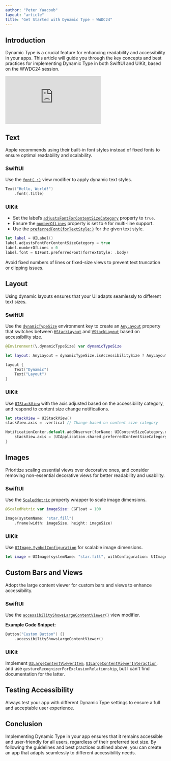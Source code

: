 ```yaml
---
author: "Peter Yaacoub"
layout: "article"
title: "Get Started with Dynamic Type - WWDC24"
---
```


## Introduction

Dynamic Type is a crucial feature for enhancing readability and accessibility in your apps. This article will guide you through the key concepts and best practices for implementing Dynamic Type in both SwiftUI and UIKit, based on the WWDC24 session.

<iframe allowfullscreen allow="accelerometer; autoplay; clipboard-write; encrypted-media; gyroscope; picture-in-picture" class="youtube" frameborder="0" src="https://www.youtube.com/embed/ZqDZjW9TpFw?si=kuKeCs5QuTsFBo5G" title="YouTube video player"></iframe>

## Text

Apple recommends using their built-in font styles instead of fixed fonts to ensure optimal readability and scalability.

### SwiftUI

Use the [`font(_:)`](https://developer.apple.com/documentation/swiftui/view/font(_:)) view modifier to apply dynamic text styles.

```swift
Text("Hello, World!")
    .font(.title)
```

### UIKit

- Set the label’s [`adjustsFontForContentSizeCategory`](https://developer.apple.com/documentation/uikit/uicontentsizecategoryadjusting/1771731-adjustsfontforcontentsizecategor) property to `true`.
- Ensure the [`numberOfLines`](https://developer.apple.com/documentation/uikit/uilabel/1620539-numberoflines) property is set to `0` for multi-line support.
- Use the [`preferredFont(forTextStyle:)`](https://developer.apple.com/documentation/uikit/uifont/1619030-preferredfont) for the given text style.

```swift
let label = UILabel()
label.adjustsFontForContentSizeCategory = true
label.numberOfLines = 0
label.font = UIFont.preferredFont(forTextStyle: .body)
```

Avoid fixed numbers of lines or fixed-size views to prevent text truncation or clipping issues.

## Layout

Using dynamic layouts ensures that your UI adapts seamlessly to different text sizes.

### SwiftUI

Use the [`dynamicTypeSize`](https://developer.apple.com/documentation/swiftui/environmentvalues/dynamictypesize) environment key to create an [`AnyLayout`](https://developer.apple.com/documentation/swiftui/anylayout) property that switches between [`HStackLayout`](https://developer.apple.com/documentation/swiftui/hstacklayout) and [`VStackLayout`](https://developer.apple.com/documentation/swiftui/vstacklayout) based on accessibility size.

```swift
@Environment(\.dynamicTypeSize) var dynamicTypeSize

let layout: AnyLayout = dynamicTypeSize.isAccessibilitySize ? AnyLayout(VStackLayout()) : AnyLayout(HStackLayout())

layout {
    Text("Dynamic")
    Text("Layout")
}
```

### UIKit

Use [`UIStackView`](https://developer.apple.com/documentation/uikit/uistackview) with the axis adjusted based on the accessibility category, and respond to content size change notifications.

```swift
let stackView = UIStackView()
stackView.axis = .vertical // Change based on content size category

NotificationCenter.default.addObserver(forName: UIContentSizeCategory.didChangeNotification, object: nil, queue: .main) { _ in
    stackView.axis = (UIApplication.shared.preferredContentSizeCategory == .accessibilityLarge) ? .vertical : .horizontal
}
```

## Images

Prioritize scaling essential views over decorative ones, and consider removing non-essential decorative views for better readability and usability.

### SwiftUI

Use the [`ScaledMetric`](https://developer.apple.com/documentation/swiftui/scaledmetric) property wrapper to scale image dimensions.

```swift
@ScaledMetric var imageSize: CGFloat = 100

Image(systemName: "star.fill")
    .frame(width: imageSize, height: imageSize)
```

### UIKit

Use [`UIImage.SymbolConfiguration`](https://developer.apple.com/documentation/uikit/uiimage/symbolconfiguration) for scalable image dimensions.

```swift
let image = UIImage(systemName: "star.fill", withConfiguration: UIImage.SymbolConfiguration(scale: .large))
```

## Custom Bars and Views

Adopt the large content viewer for custom bars and views to enhance accessibility.

### SwiftUI

Use the [`accessibilityShowsLargeContentViewer()`](https://developer.apple.com/documentation/swiftui/view/accessibilityshowslargecontentviewer()) view modifier.

**Example Code Snippet:**
```swift
Button("Custom Button") {}
    .accessibilityShowsLargeContentViewer()
```

### UIKit

Implement [`UILargeContentViewerItem`](https://developer.apple.com/documentation/uikit/uilargecontentvieweritem), [`UILargeContentViewerInteraction`](https://developer.apple.com/documentation/uikit/uilargecontentviewerinteraction), and use `gestureRecognizerForExclusionRelationship`, but I can't find documentation for the latter.

## Testing Accessibility

Always test your app with different Dynamic Type settings to ensure a full and acceptable user experience.

## Conclusion

Implementing Dynamic Type in your app ensures that it remains accessible and user-friendly for all users, regardless of their preferred text size. By following the guidelines and best practices outlined above, you can create an app that adapts seamlessly to different accessibility needs.